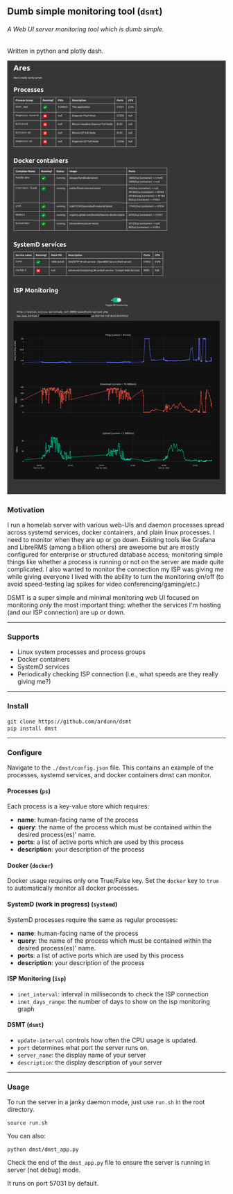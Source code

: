 ## Dumb simple monitoring tool (`dsmt`)

###### A Web UI server monitoring tool which is dumb simple.

Written in python and plotly dash.



![img](./demo.png)


### Motivation

I run a homelab server with various web-UIs and daemon processes spread across systemd services, docker containers, and plain linux processes. I need to monitor when they
are up or go down. Existing tools like Grafana and LibreRMS (among a billion others)
are awesome but are mostly configured for enterprise or structured database access; monitoring simple things like whether a process is running
or not on the server are made quite complicated. I also wanted to monitor the connection my ISP was giving me while giving everyone I lived with the ability to turn the monitoring on/off (to avoid speed-testing lag spikes for video conferencing/gaming/etc.)


DSMT is a super simple and minimal monitoring web UI focused on monitoring *only* the most important thing: whether the services I'm hosting (and our ISP connection) are up or down.

---

### Supports
- Linux system processes and process groups
- Docker containers
- SystemD services
- Periodically checking ISP connection (i.e., what speeds are they really giving me?)

---

###  Install

```
git clone https://github.com/ardunn/dsmt
pip install dmst
```

---

### Configure
Navigate to the `./dmst/config.json` file. This contains an example of
the processes, systemd services, and docker containers dmst can monitor.

#### Processes (`ps`)
Each process is a key-value store which requires:
- **name**: human-facing name of the process
- **query**: the name of the process which must be contained within the desired process(es)' name. 
- **ports**: a list of active ports which are used by this process
- **description**: your description of the process


#### Docker (`docker`)
Docker usage requires only one True/False key. Set the `docker` key to `true` to automatically monitor all docker processes.



#### SystemD (work in progress) (`systemd`)
SystemD processes require the same as regular processes:
- **name**: human-facing name of the process
- **query**: the name of the process which must be contained within the desired process(es)' name. 
- **ports**: a list of active ports which are used by this process
- **description**: your description of the process

#### ISP Monitoring (`isp`)
- `inet_interval`: interval in milliseconds to check the ISP connection
- `inet_days_range`: the number of days to show on the isp monitoring graph

#### DSMT (`dsmt`)

- `update-interval` controls how often the CPU usage is updated.
- `port` determines what port the server runs on.
- `server_name`: the display name of your server
- `description`: the display description of your server

---

### Usage

To run the server in a janky daemon mode, just use `run.sh` in the root directory.

```
source run.sh
```

You can also:

```
python dmst/dmst_app.py
```

Check the end of the `dmst_app.py` file to ensure the server is running in server (not debug) mode.

It runs on port 57031 by default.

